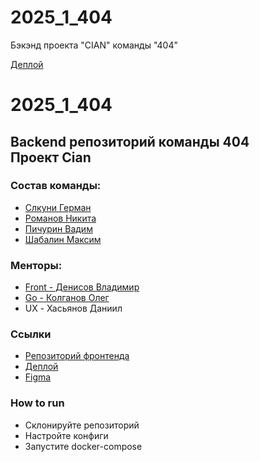 # 2025_1_404
Бэкэнд проекта "CIAN" команды "404"

[Деплой](https://kvartirum.online/)

# 2025_1_404

## Backend репозиторий команды 404  <br> Проект Cian

### Состав команды:

- [Слкуни Герман](https://github.com/besttwinkever)
- [Романов Никита](https://github.com/bigronimax)
- [Пичурин Вадим](https://github.com/Vadimpich)
- [Шабалин Максим](https://github.com/Prizze)

### Менторы:
- [Front - Денисов Владимир](https://github.com/ValdimirDenisov)
- [Go - Колганов Олег](https://github.com/Moxxx1e)
- UX - Хасьянов Даниил

### Ссылки
- [Репозиторий фронтенда](https://github.com/frontend-park-mail-ru/2025_1_404)
- [Деплой](https://kvartirum.online/)
- [Figma](https://www.figma.com/design/K3FqO8jpkeao8YHEUfrdn0/Сайт?node-id=167-528&p=f&t=VqAuQtOWikyJ8zcb-0)

### How to run
- Склонируйте репозиторий
- Настройте конфиги
- Запустите docker-compose
